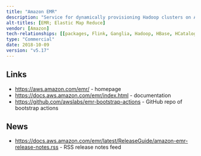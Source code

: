 ```yaml
---
title: "Amazon EMR"
description: "Service for dynamically provisioning Hadoop clusters on Amazon EC2 infrastructure, with one of more Hadoop based services pre-installed and configured. Supports selection of EC2 instance types, EC2 spot and reserved instances, programmatic execution of service jobs (steps), persistent or transient (terminate after pre-defined steps have been executed) clusters, automatic or manual scaling of live clusters, cloning of clusters, HDFS on local (EBS) node storage, an HDFS compatible filesystem (EMR File System - EMRFS) for accessing Amazon S3 storage (that supports consistency using DynamoDB for metadata), automatic configuration of Hadoop clusters and firewalls, integration with AWS CloudWatch and AWS Identity and Access Management, Hadoop encryption and Kerberos authentication, persistent storage of Hive metadata in AWS Glue Data Catalog, and bootstrap actions for custom configuration or installation of other services (with a GitHub repo of open source bootstrap action extensions).  Manageable via the AWS Management Console, the AWS CLI, a REST API and a range of SDKs.  Priced at an hourly rate (charged per second) based on the EC2 instance types being used, which is in addition to any EC2 or EBS charges."
alt-titles: [EMR; Elastic Map Reduce]
vendor: [Amazon]
tech-relationships: [[packages, Flink, Ganglia, Hadoop, HBase, HCatalog, Hive, Hue, JupyterHub, Livy, Mahout, MXNet, Oozie, Phoenix, Pig, Presto, Spark, Sqoop, TensorFlow, Tez, Zeppelin, ZooKeeper]]
type: "Commercial"
date: 2018-10-09
version: "v5.17"
---
```

## Links

* <https://aws.amazon.com/emr/> - homepage
* <https://docs.aws.amazon.com/emr/index.html> - documentation
* <https://github.com/awslabs/emr-bootstrap-actions> - GitHub repo of bootstrap actions

## News

* <https://docs.aws.amazon.com/emr/latest/ReleaseGuide/amazon-emr-release-notes.rss> - RSS release notes feed